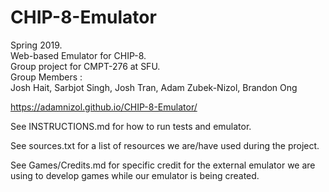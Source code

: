 # CHIP-8-Emulator
Spring 2019.  
Web-based Emulator for CHIP-8.  
Group project for CMPT-276 at SFU.  
Group Members :  
Josh Hait,
Sarbjot Singh,
Josh Tran,
Adam Zubek-Nizol,
Brandon Ong


https://adamnizol.github.io/CHIP-8-Emulator/

See INSTRUCTIONS.md for how to run tests and emulator.

See sources.txt for a list of resources we are/have used during the project.

See Games/Credits.md for specific credit for the external emulator we are using to develop games while our emulator is being created.
